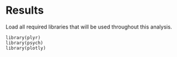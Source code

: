 Results
=======

Load all required libraries that will be used throughout this analysis.

    library(plyr)
    library(psych)
    library(plotly)
